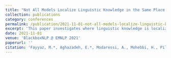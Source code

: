 ```yaml
---
title: "Not All Models Localize Linguistic Knowledge in the Same Place: A Layer-wise Probing on BERToids' Representations"
collection: publications
category: conferences
permalink: /publication/2021-11-01-not-all-models-localize-linguistic-knowledge
excerpt: 'This paper investigates where linguistic knowledge is localized across different layers of BERT-based models.'
date: 2021-11-01
venue: 'BlackboxNLP @ EMNLP 2021'
paperurl: ''
citation: 'Fayyaz, M.*, Aghazadeh, E.*, Modaressi, A., Mohebbi, H., Pilehvar, M. T. (2021). &quot;Not All Models Localize Linguistic Knowledge in the Same Place: A Layer-wise Probing on BERToids' Representations.&quot; <i>BlackboxNLP @ EMNLP 2021</i>. *Equal contribution'
---
```


<!-- This paper investigates where linguistic knowledge is localized across different layers of BERT-based models through layer-wise probing analysis.  -->
